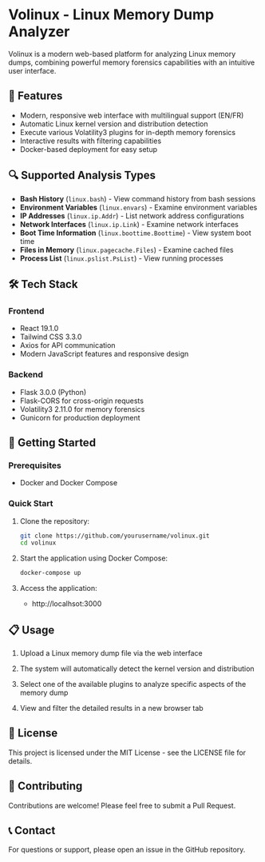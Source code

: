 # Volinux - Linux Memory Dump Analyzer

Volinux is a modern web-based platform for analyzing Linux memory dumps, combining powerful memory forensics capabilities with an intuitive user interface.

## 🚀 Features

- Modern, responsive web interface with multilingual support (EN/FR)
- Automatic Linux kernel version and distribution detection
- Execute various Volatility3 plugins for in-depth memory forensics
- Interactive results with filtering capabilities
- Docker-based deployment for easy setup

## 🔍 Supported Analysis Types

- **Bash History** (`linux.bash`) - View command history from bash sessions
- **Environment Variables** (`linux.envars`) - Examine environment variables
- **IP Addresses** (`linux.ip.Addr`) - List network address configurations
- **Network Interfaces** (`linux.ip.Link`) - Examine network interfaces
- **Boot Time Information** (`linux.boottime.Boottime`) - View system boot time
- **Files in Memory** (`linux.pagecache.Files`) - Examine cached files
- **Process List** (`linux.pslist.PsList`) - View running processes

## 🛠️ Tech Stack

### Frontend
- React 19.1.0
- Tailwind CSS 3.3.0
- Axios for API communication
- Modern JavaScript features and responsive design

### Backend
- Flask 3.0.0 (Python)
- Flask-CORS for cross-origin requests
- Volatility3 2.11.0 for memory forensics
- Gunicorn for production deployment

## 🚀 Getting Started

### Prerequisites
- Docker and Docker Compose

### Quick Start

1. Clone the repository:
   ```bash
   git clone https://github.com/yourusername/volinux.git
   cd volinux
   ```

2. Start the application using Docker Compose:

    ```bash
    docker-compose up
    ```

3. Access the application:
    - http://localhsot:3000

## 📋 Usage

1. Upload a Linux memory dump file via the web interface

2. The system will automatically detect the kernel version and distribution

3. Select one of the available plugins to analyze specific aspects of the memory dump

4. View and filter the detailed results in a new browser tab


## 📄 License
This project is licensed under the MIT License - see the LICENSE file for details.

## 👥 Contributing
Contributions are welcome! Please feel free to submit a Pull Request.

## 📞 Contact
For questions or support, please open an issue in the GitHub repository.

